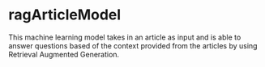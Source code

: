 # ragArticleModel
This machine learning model takes in an article as input and is able to answer questions based of the context provided from the articles by using Retrieval Augmented Generation. 
